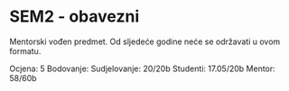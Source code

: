 # SEM2 - obavezni

Mentorski vođen predmet. Od sljedeće godine neće se održavati u ovom formatu.

Ocjena: 5
Bodovanje:
    Sudjelovanje: 20/20b
    Studenti: 17.05/20b
    Mentor: 58/60b